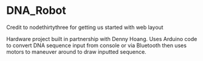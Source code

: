 DNA_Robot
=========
Credit to nodethirtythree for getting us started with web layout

Hardware project built in partnership with Denny Hoang. Uses Arduino code to convert DNA sequence input from console or via Bluetooth then uses motors to maneuver around to draw inputted sequence. 
